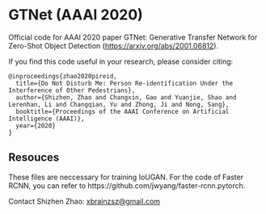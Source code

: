 # GTNet (AAAI 2020)
Official code for AAAI 2020 paper GTNet: Generative Transfer Network for Zero-Shot Object Detection (https://arxiv.org/abs/2001.06812). 

If you find this code useful in your research, please consider citing:
```
@inproceedings{zhao2020pireid,
  title={Do Not Disturb Me: Person Re-identification Under the Interference of Other Pedestrians},
  author={Shizhen, Zhao and Changxin, Gao and Yuanjie, Shao and Lerenhan, Li and Changqian, Yu and Zhong, Ji and Nong, Sang},
  booktitle={Proceedings of the AAAI Conference on Artificial Intelligence (AAAI)},
  year={2020}
}
```
<h2 id="jump">Resouces</h2>
These files are neccessary for training IoUGAN. For the code of Faster RCNN, you can refer to https://github.com/jwyang/faster-rcnn.pytorch.

Contact
Shizhen Zhao: xbrainzsz@gmail.com


